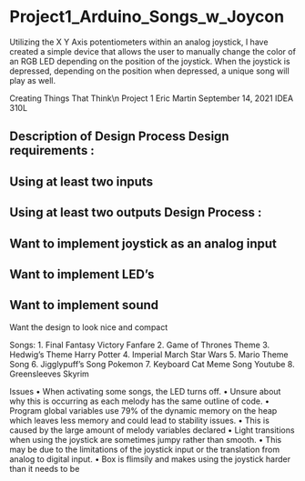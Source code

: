 # Project1_Arduino_Songs_w_Joycon

Utilizing the X Y Axis potentiometers within an analog joystick, I have created a simple device that allows the user to manually change the color of an RGB LED depending on the position of the joystick. When the joystick is depressed, depending on the position when depressed, a unique song will play as well.



Creating Things That Think\n
Project 1
Eric Martin
September 14, 2021
IDEA 310L

Description of Design Process
Design requirements :
-
Using at least two inputs
-
Using at least two outputs
Design Process :
-
Want to implement joystick as an analog input
-
Want to implement LED’s
-
Want to implement sound
-
Want the design to look nice and compact




Songs:
1.
Final Fantasy Victory Fanfare
2.
Game of Thrones Theme
3.
Hedwig’s Theme Harry Potter
4.
Imperial March Star Wars
5.
Mario Theme Song
6.
Jigglypuff’s Song Pokemon
7.
Keyboard Cat Meme Song Youtube
8.
Greensleeves Skyrim

Issues
• When activating some songs, the LED turns off.
  • Unsure about why this is occurring as each melody has the same
outline of code.
• Program global variables use 79% of the dynamic memory on the heap
which leaves less memory and could lead to stability issues.
  • This is caused by the large amount of melody variables declared
• Light transitions when using the joystick are sometimes jumpy rather
than smooth.
  • This may be due to the limitations of the joystick input or the
translation from analog to digital input.
• Box is flimsily and makes using the joystick harder than it needs to be
